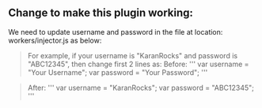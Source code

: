 ## Change to make this plugin working:

 We need to update username and password in the file at location: workers/injector.js as below: 
 > For example, if your username is "KaranRocks" and password is "ABC12345", then change first 2 lines as:
 > Before:
    '''
    var username = "Your Username";
    var password = "Your Password";
    '''

 > After:
    '''
    var username = "KaranRocks";
    var password = "ABC12345";
    '''
